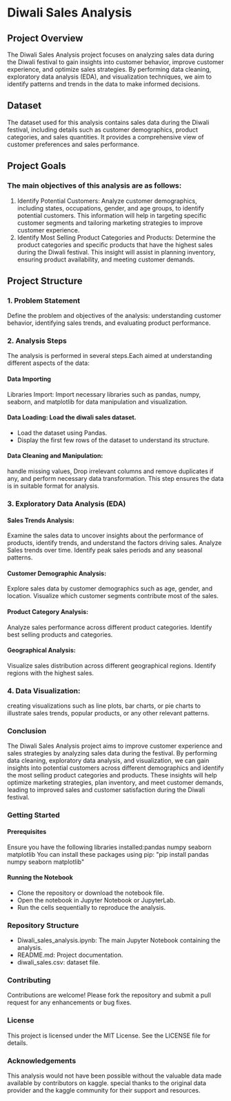 # Diwali Sales Analysis
## Project Overview
The Diwali Sales Analysis project focuses on analyzing sales data during the Diwali festival to gain insights into customer behavior, improve customer experience, and optimize sales strategies. By performing data cleaning, exploratory data analysis (EDA), and visualization techniques, we aim to identify patterns and trends in the data to make informed decisions.
## Dataset
The dataset used for this analysis contains sales data during the Diwali festival, including details such as customer demographics, product categories, and sales quantities. It provides a comprehensive view of customer preferences and sales performance.
## Project Goals
### The main objectives of this analysis are as follows:
1. Identify Potential Customers: Analyze customer demographics, including states, occupations, gender, and age groups, to identify potential customers. This information will help in targeting specific customer segments and tailoring marketing strategies to improve customer experience.
2. Identify Most Selling Product Categories and Products: Determine the product categories and specific products that have the highest sales during the Diwali festival. This insight will assist in planning inventory, ensuring product availability, and meeting customer demands.
## Project Structure
### 1. Problem Statement
Define the problem and objectives of the analysis: understanding customer behavior, identifying sales trends, and evaluating product performance.
### 2. Analysis Steps
The analysis is performed in several steps.Each aimed at understanding different aspects of the data:
#### Data Importing 
Libraries Import: Import necessary libraries such as pandas, numpy, seaborn, and matplotlib for data manipulation and visualization.
#### Data Loading: Load the diwali sales dataset.
- Load the dataset using Pandas. 
- Display the first few rows of the dataset to understand its structure.
#### Data Cleaning and Manipulation:
handle missing values, Drop irrelevant columns and remove duplicates if any, and perform necessary data transformation. This step ensures the data is in suitable format for analysis. 
### 3. Exploratory Data Analysis (EDA)
#### Sales Trends Analysis:
Examine the sales data to uncover insights about the performance of products, identify trends, and understand the factors driving sales. Analyze Sales trends over time. Identify peak sales periods and any seasonal patterns.
#### Customer Demographic Analysis:
Explore sales data by customer demographics such as age, gender, and location. Visualize which customer segments contribute most of the sales.
#### Product Category Analysis:
Analyze sales performance across different product categories. Identify best selling products and categories.
#### Geographical Analysis:
Visualize sales distribution across different geographical regions. Identify regions with the highest sales.
### 4. Data Visualization:
creating visualizations such as line plots, bar charts, or pie charts to illustrate sales trends, popular products, or any other relevant patterns.
### Conclusion 
The Diwali Sales Analysis project aims to improve customer experience and sales strategies by analyzing sales data during the festival. By performing data cleaning, exploratory data analysis, and visualization, we can gain insights into potential customers across different demographics and identify the most selling product categories and products. These insights will help optimize marketing strategies, plan inventory, and meet customer demands, leading to improved sales and customer satisfaction during the Diwali festival.
### Getting Started
#### Prerequisites
Ensure you have the following libraries installed:pandas numpy seaborn matplotlib You can install these packages using pip: "pip install pandas numpy seaborn matplotlib"
#### Running the Notebook
- Clone the repository or download the notebook file.
- Open the notebook in Jupyter Notebook or JupyterLab.
- Run the cells sequentially to reproduce the analysis.
### Repository Structure
- Diwali_sales_analysis.ipynb: The main Jupyter Notebook containing the analysis.
- README.md: Project documentation.
- diwali_sales.csv: dataset file.
### Contributing
Contributions are welcome! Please fork the repository and submit a pull request for any enhancements or bug fixes.
### License
This project is licensed under the MIT License. See the LICENSE file for details.
### Acknowledgements
This analysis would not have been possible without the valuable data made available by contributors on kaggle. special thanks to the original data provider and the kaggle community for their support and resources.
